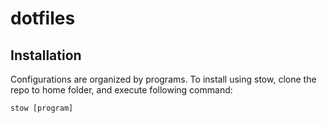 # dotfiles

## Installation
Configurations are organized by programs. To install using stow, clone the repo
to home folder, and execute following command:

```
stow [program]
```

